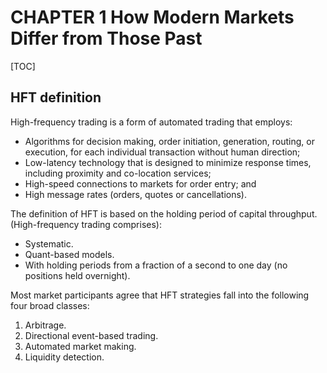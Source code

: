 # CHAPTER 1 How Modern Markets Differ from Those Past

[TOC]



## HFT definition

High-frequency trading is a form of automated trading that employs:

- Algorithms for decision making, order initiation, generation, routing, or execution, for each individual transaction without human direction;
- Low-latency technology that is designed to minimize response times, including proximity and co-location services;
- High-speed connections to markets for order entry; and
- High message rates (orders, quotes or cancellations).

The definition of HFT is based on the holding period of capital throughput. (High-frequency trading comprises):

- Systematic.
- Quant-based models.
- With holding periods from a fraction of a second to one day (no positions held overnight).

Most market participants agree that HFT strategies fall into the following four broad classes:

1. Arbitrage.
2. Directional event-based trading.
3. Automated market making.
4. Liquidity detection.